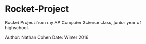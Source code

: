 # Rocket-Project
Rocket Project from my AP Computer Science class, junior year of highschool.

Author: Nathan Cohen
Date: Winter 2016

